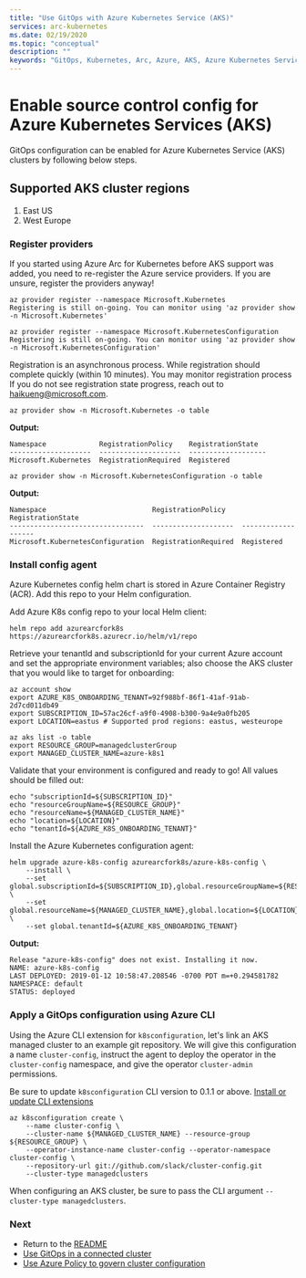 ```yaml
---
title: "Use GitOps with Azure Kubernetes Service (AKS)"
services: arc-kubernetes
ms.date: 02/19/2020
ms.topic: "conceptual"
description: ""
keywords: "GitOps, Kubernetes, Arc, Azure, AKS, Azure Kubernetes Service, containers"
---
```


# Enable source control config for Azure Kubernetes Services (AKS)

GitOps configuration can be enabled for Azure Kubernetes Service (AKS) clusters by following below steps.

## Supported AKS cluster regions

1. East US
2. West Europe

### Register providers

If you started using Azure Arc for Kubernetes before AKS support was added, you need to re-register the Azure service providers. If you are unsure, register the providers anyway!

```console
az provider register --namespace Microsoft.Kubernetes
Registering is still on-going. You can monitor using 'az provider show -n Microsoft.Kubernetes'

az provider register --namespace Microsoft.KubernetesConfiguration
Registering is still on-going. You can monitor using 'az provider show -n Microsoft.KubernetesConfiguration'
```

Registration is an asynchronous process. While registration should complete quickly (within 10 minutes). You may monitor registration process If you do not see registration state progress, reach out to <haikueng@microsoft.com>.

```console
az provider show -n Microsoft.Kubernetes -o table
```

**Output:**

```console
Namespace             RegistrationPolicy    RegistrationState
--------------------  --------------------  -------------------
Microsoft.Kubernetes  RegistrationRequired  Registered
```

```console
az provider show -n Microsoft.KubernetesConfiguration -o table
```

**Output:**

```console
Namespace                          RegistrationPolicy    RegistrationState
---------------------------------  --------------------  -------------------
Microsoft.KubernetesConfiguration  RegistrationRequired  Registered
```

### Install config agent

Azure Kubernetes config helm chart is stored in Azure Container Registry (ACR). Add this repo to your Helm configuration.

Add Azure K8s config repo to your local Helm client:

```console
helm repo add azurearcfork8s https://azurearcfork8s.azurecr.io/helm/v1/repo
```

Retrieve your tenantId and subscriptionId for your current Azure account and set the appropriate environment variables; also choose the AKS cluster that you would like to target for onboarding:

```console
az account show
export AZURE_K8S_ONBOARDING_TENANT=92f988bf-86f1-41af-91ab-2d7cd011db49
export SUBSCRIPTION_ID=57ac26cf-a9f0-4908-b300-9a4e9a0fb205
export LOCATION=eastus # Supported prod regions: eastus, westeurope

az aks list -o table
export RESOURCE_GROUP=managedclusterGroup
export MANAGED_CLUSTER_NAME=azure-k8s1
```

Validate that your environment is configured and ready to go! All values should be filled out:

```console
echo "subscriptionId=${SUBSCRIPTION_ID}"
echo "resourceGroupName=${RESOURCE_GROUP}"
echo "resourceName=${MANAGED_CLUSTER_NAME}"
echo "location=${LOCATION}"
echo "tenantId=${AZURE_K8S_ONBOARDING_TENANT}"
```

Install the Azure Kubernetes configuration agent:

```console
helm upgrade azure-k8s-config azurearcfork8s/azure-k8s-config \
    --install \
    --set global.subscriptionId=${SUBSCRIPTION_ID},global.resourceGroupName=${RESOURCE_GROUP} \
    --set global.resourceName=${MANAGED_CLUSTER_NAME},global.location=${LOCATION} \
    --set global.tenantId=${AZURE_K8S_ONBOARDING_TENANT}
```

**Output:**

```console
Release "azure-k8s-config" does not exist. Installing it now.
NAME: azure-k8s-config
LAST DEPLOYED: 2019-01-12 10:58:47.208546 -0700 PDT m=+0.294581782
NAMESPACE: default
STATUS: deployed
```

### Apply a GitOps configuration using Azure CLI

Using the Azure CLI extension for `k8sconfiguration`, let's link an AKS managed cluster to an example git repository. We will give this configuration a name `cluster-config`, instruct the agent to deploy the operator in the `cluster-config` namespace, and give the operator `cluster-admin` permissions.

Be sure to update `k8sconfiguration` CLI version to 0.1.1 or above. [Install or update CLI extensions](./01-install-cli-extension.md)

```console
az k8sconfiguration create \
    --name cluster-config \
    --cluster-name ${MANAGED_CLUSTER_NAME} --resource-group ${RESOURCE_GROUP} \
    --operator-instance-name cluster-config --operator-namespace cluster-config \
    --repository-url git://github.com/slack/cluster-config.git
    --cluster-type managedclusters
```

When configuring an AKS cluster, be sure to pass the CLI argument `--cluster-type managedclusters`.

### Next

* Return to the [README](../README.md)
* [Use GitOps in a connected cluster](./use-gitops-in-connected-cluster.md)
* [Use Azure Policy to govern cluster configuration](./use-azure-policy.md)
